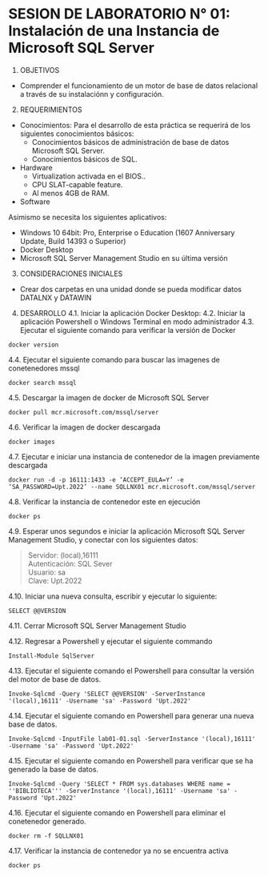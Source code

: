# SESION DE LABORATORIO N° 01: Instalación de una Instancia de Microsoft SQL Server

1. OBJETIVOS
  * Comprender el funcionamiento de un motor de base de datos relacional a través de su instalaciónn y configuración.
2. REQUERIMIENTOS
  * Conocimientos: Para el desarrollo de esta práctica se requerirá de los siguientes conocimientos básicos:
    - Conocimientos básicos de administración de base de datos Microsoft SQL Server.
    - Conocimientos básicos de SQL.
  * Hardware
    - Virtualization activada en el BIOS..
    - CPU SLAT-capable feature.
    - Al menos 4GB de RAM.
  * Software
  
  Asimismo se necesita los siguientes aplicativos:
  - Windows 10 64bit: Pro, Enterprise o Education (1607 Anniversary Update, Build 14393 o Superior)
  - Docker Desktop 
  - Microsoft SQL Server Management Studio en su última versión

3. CONSIDERACIONES INICIALES
  * Crear dos carpetas en una unidad donde se pueda modificar datos DATALNX y DATAWIN

4. DESARROLLO
4.1. Iniciar la aplicación Docker Desktop:
4.2. Iniciar la aplicación Powershell o Windows Terminal en modo administrador 
4.3. Ejecutar el siguiente comando para verificar la versión de Docker
```
docker version
```
4.4. Ejecutar el siguiente comando para buscar las imagenes de conetenedores mssql
```
docker search mssql
```
4.5. Descargar la imagen de docker de Microsoft SQL Server
```
docker pull mcr.microsoft.com/mssql/server
```
4.6. Verificar la imagen de docker descargada
```
docker images
```
4.7. Ejecutar e iniciar una instancia de contenedor de la imagen previamente descargada
```
docker run -d -p 16111:1433 -e ‘ACCEPT_EULA=Y’ -e ‘SA_PASSWORD=Upt.2022’ --name SQLLNX01 mcr.microsoft.com/mssql/server
```
4.8. Verificar la instancia de contenedor este en ejecución
```
docker ps
```
4.9. Esperar unos segundos e iniciar la aplicación Microsoft SQL Server Management Studio, y conectar con los siguientes datos:
> Servidor: (local),16111  
> Autenticación: SQL Sever  
> Usuario: sa  
> Clave: Upt.2022  

4.10. Iniciar una nueva consulta, escribir y ejecutar lo siguiente:
```
SELECT @@VERSION
```
4.11. Cerrar Microsoft SQL Server Management Studio

4.12. Regresar a Powershell y ejecutar el siguiente commando
```
Install-Module SqlServer
```
4.13. Ejecutar el siguiente comando el Powershell para consultar la versión del motor de base de datos.
```
Invoke-Sqlcmd -Query 'SELECT @@VERSION' -ServerInstance '(local),16111' -Username 'sa' -Password 'Upt.2022'
```
4.14. Ejecutar el siguiente comando en Powershell para generar una nueva base de datos.
```
Invoke-Sqlcmd -InputFile lab01-01.sql -ServerInstance '(local),16111' -Username 'sa' -Password 'Upt.2022'
```
4.15. Ejecutar el siguiente comando en Powershell para verificar que se ha generado la base de datos.
```
Invoke-Sqlcmd -Query 'SELECT * FROM sys.databases WHERE name = ''BIBLIOTECA''' -ServerInstance '(local),16111' -Username 'sa' -Password 'Upt.2022'
```
4.16. Ejecutar el siguiente comando en Powershell para eliminar el conetenedor generado.
```
docker rm -f SQLLNX01
```
4.17. Verificar la instancia de contenedor ya no se encuentra activa
```
docker ps
```
